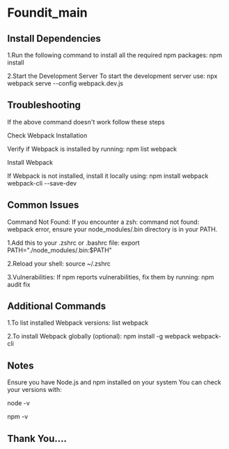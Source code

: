 # Foundit_main

## Install Dependencies
1.Run the following command to install all the required npm packages: npm install

2.Start the Development Server
To start the development server use: npx webpack serve --config webpack.dev.js


## Troubleshooting
If the above command doesn't work follow these steps

Check Webpack Installation

Verify if Webpack is installed by running: npm list webpack

Install Webpack

If Webpack is not installed, install it locally using: npm install webpack webpack-cli --save-dev


## Common Issues
Command Not Found: If you encounter a zsh: command not found: webpack error, ensure your node_modules/.bin directory is in your PATH.

1.Add this to your .zshrc or .bashrc file: export PATH="./node_modules/.bin:$PATH"

2.Reload your shell: source ~/.zshrc

3.Vulnerabilities: If npm reports vulnerabilities, fix them by running: npm audit fix


## Additional Commands
1.To list installed Webpack versions: list webpack

2.To install Webpack globally (optional): npm install -g webpack webpack-cli

## Notes
Ensure you have Node.js and npm installed on your system You can check your versions with:

node -v

npm -v


## Thank You....
